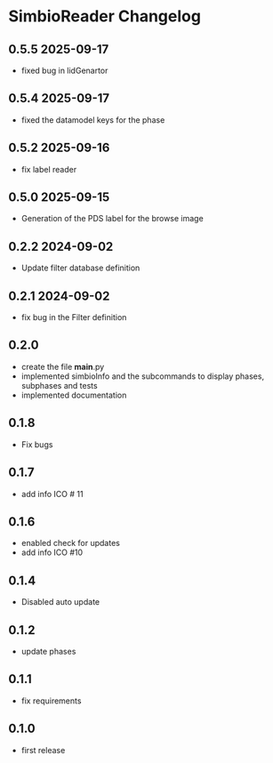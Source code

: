 # SimbioReader Changelog

## 0.5.5 2025-09-17

- fixed bug in lidGenartor

## 0.5.4 2025-09-17

- fixed the datamodel keys for the phase

## 0.5.2 2025-09-16

- fix label reader

## 0.5.0 2025-09-15

- Generation of the PDS label for the browse image

## 0.2.2 2024-09-02

- Update filter database definition

## 0.2.1 2024-09-02

- fix bug in the Filter definition

## 0.2.0

- create the file __main__.py
- implemented simbioInfo and the subcommands to display phases, subphases and tests 
- implemented documentation


## 0.1.8

- Fix bugs

## 0.1.7

- add info ICO # 11

## 0.1.6

- enabled check for updates
- add info ICO #10

## 0.1.4
- Disabled auto update

## 0.1.2

- update phases

## 0.1.1

- fix requirements

## 0.1.0

- first release